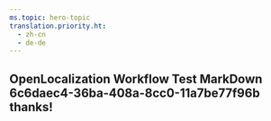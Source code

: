 ```yaml
---
ms.topic: hero-topic
translation.priority.ht: 
  - zh-cn
  - de-de
---
```

## OpenLocalization Workflow Test MarkDown 6c6daec4-36ba-408a-8cc0-11a7be77f96b thanks!
